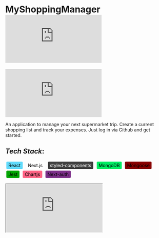 # MyShoppingManager ![shopping cart animation](https://assets2.lottiefiles.com/packages/lf20_mphcontv.json)

![test](https://assets1.lottiefiles.com/datafiles/HN7OcWNnoqje6iXIiZdWzKxvLIbfeCGTmvXmEm1h/data.json)

An application to manage your next supermarket trip. Create a current shopping list and track your expenses. Just log in via Github and get started.

## _Tech Stack_:

<span class="techstack react-blue">React</span>
<span class="techstack nextjs-white">Next.js</span>
<span class="techstack styled-componets-grey ">styled-components</span>
<span class="techstack mongoDB-green">MongoDB</span>
<span class="techstack mongoose-red">Mongoose</span>
<span class="techstack jest-green">Jest</span>
<span class="techstack chartjs-pink">Chartjs</span>
<span class="techstack next-auth-purple">Next-auth</span>

<iframe src="https://embed.lottiefiles.com/animation/57057"></iframe>

<style>
    .techstack {
        padding: 0.2rem 0.4rem;
        border-radius: 0.2rem;
        line-height: 2;
        margin: 0.2rem;
    }
    .react-blue {
        background-color: #61dafb;
        color: black;
    }
    .nextjs-white {
        background-color: white;
        color: black;
    }
    .styled-componets-grey {
        background-color: #424242;
        color: white;
    }
    .mongoDB-green {
        background-color: #00ED64;
        color: black;
    }
    .mongoose-red {
        background-color: #800;
        color: black;
    }
    .jest-green {
        background-color: #00a400;
        color: black;
    }
    .chartjs-pink {
        background-color: #ff6384;
        color: black;
    }
    .next-auth-purple {
        background-color: #7c2f89;
        color: black;
    }
</style>
